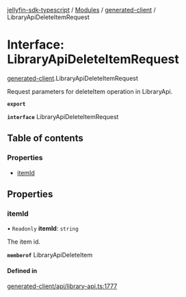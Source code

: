 [jellyfin-sdk-typescript](../README.md) / [Modules](../modules.md) / [generated-client](../modules/generated_client.md) / LibraryApiDeleteItemRequest

# Interface: LibraryApiDeleteItemRequest

[generated-client](../modules/generated_client.md).LibraryApiDeleteItemRequest

Request parameters for deleteItem operation in LibraryApi.

**`export`**

**`interface`** LibraryApiDeleteItemRequest

## Table of contents

### Properties

- [itemId](generated_client.LibraryApiDeleteItemRequest.md#itemid)

## Properties

### itemId

• `Readonly` **itemId**: `string`

The item id.

**`memberof`** LibraryApiDeleteItem

#### Defined in

[generated-client/api/library-api.ts:1777](https://github.com/thornbill/jellyfin-sdk-typescript/blob/b0f5501/src/generated-client/api/library-api.ts#L1777)
